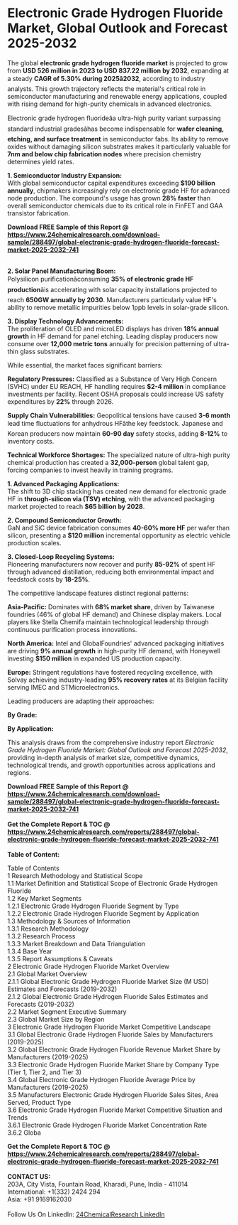 <h1>Electronic Grade Hydrogen Fluoride Market, Global Outlook and Forecast 2025-2032</h1><p>The global <strong>electronic grade hydrogen fluoride market</strong> is projected to grow from <strong>USD 526 million in 2023 to USD 837.22 million by 2032</strong>, expanding at a steady <strong>CAGR of 5.30% during 2025â2032</strong>, according to industry analysts. This growth trajectory reflects the material's critical role in semiconductor manufacturing and renewable energy applications, coupled with rising demand for high-purity chemicals in advanced electronics.</p><p>Electronic grade hydrogen fluorideâa ultra-high purity variant surpassing standard industrial gradesâhas become indispensable for <strong>wafer cleaning, etching, and surface treatment</strong> in semiconductor fabs. Its ability to remove oxides without damaging silicon substrates makes it particularly valuable for <strong>7nm and below chip fabrication nodes</strong> where precision chemistry determines yield rates.</p><p><strong>1. Semiconductor Industry Expansion:</strong><br>
With global semiconductor capital expenditures exceeding <strong>$190 billion annually</strong>, chipmakers increasingly rely on electronic grade HF for advanced node production. The compound's usage has grown <strong>28% faster</strong> than overall semiconductor chemicals due to its critical role in FinFET and GAA transistor fabrication.</p><div><b>Download FREE Sample of this Report @ 
            <a href="https://www.24chemicalresearch.com/download-sample/288497/global-electronic-grade-hydrogen-fluoride-forecast-market-2025-2032-741">
            https://www.24chemicalresearch.com/download-sample/288497/global-electronic-grade-hydrogen-fluoride-forecast-market-2025-2032-741</a></b></div><br><p><strong>2. Solar Panel Manufacturing Boom:</strong><br>
Polysilicon purificationâconsuming <strong>35% of electronic grade HF production</strong>âis accelerating with solar capacity installations projected to reach <strong>650GW annually by 2030</strong>. Manufacturers particularly value HF's ability to remove metallic impurities below 1ppb levels in solar-grade silicon.</p><p><strong>3. Display Technology Advancements:</strong><br>
The proliferation of OLED and microLED displays has driven <strong>18% annual growth</strong> in HF demand for panel etching. Leading display producers now consume over <strong>12,000 metric tons</strong> annually for precision patterning of ultra-thin glass substrates.</p><p>While essential, the market faces significant barriers:</p><p><strong>Regulatory Pressures:</strong> Classified as a Substance of Very High Concern (SVHC) under EU REACH, HF handling requires <strong>$2-4 million</strong> in compliance investments per facility. Recent OSHA proposals could increase US safety expenditures by <strong>22%</strong> through 2026.</p><p><strong>Supply Chain Vulnerabilities:</strong> Geopolitical tensions have caused <strong>3-6 month</strong> lead time fluctuations for anhydrous HFâthe key feedstock. Japanese and Korean producers now maintain <strong>60-90 day</strong> safety stocks, adding <strong>8-12%</strong> to inventory costs.</p><p><strong>Technical Workforce Shortages:</strong> The specialized nature of ultra-high purity chemical production has created a <strong>32,000-person</strong> global talent gap, forcing companies to invest heavily in training programs.</p><p><strong>1. Advanced Packaging Applications:</strong><br>
The shift to 3D chip stacking has created new demand for electronic grade HF in <strong>through-silicon via (TSV) etching</strong>, with the advanced packaging market projected to reach <strong>$65 billion by 2028</strong>.</p><p><strong>2. Compound Semiconductor Growth:</strong><br>
GaN and SiC device fabrication consumes <strong>40-60% more HF</strong> per wafer than silicon, presenting a <strong>$120 million</strong> incremental opportunity as electric vehicle production scales.</p><p><strong>3. Closed-Loop Recycling Systems:</strong><br>
Pioneering manufacturers now recover and purify <strong>85-92%</strong> of spent HF through advanced distillation, reducing both environmental impact and feedstock costs by <strong>18-25%</strong>.</p><p>The competitive landscape features distinct regional patterns:</p><p><strong>Asia-Pacific:</strong> Dominates with <strong>68% market share</strong>, driven by Taiwanese foundries (46% of global HF demand) and Chinese display makers. Local players like Stella Chemifa maintain technological leadership through continuous purification process innovations.</p><p><strong>North America:</strong> Intel and GlobalFoundries' advanced packaging initiatives are driving <strong>9% annual growth</strong> in high-purity HF demand, with Honeywell investing <strong>$150 million</strong> in expanded US production capacity.</p><p><strong>Europe:</strong> Stringent regulations have fostered recycling excellence, with Solvay achieving industry-leading <strong>95% recovery rates</strong> at its Belgian facility serving IMEC and STMicroelectronics.</p><p>Leading producers are adapting their approaches:</p><p><strong>By Grade:</strong></p><p><strong>By Application:</strong></p><p>This analysis draws from the comprehensive industry report <em>Electronic Grade Hydrogen Fluoride Market: Global Outlook and Forecast 2025-2032</em>, providing in-depth analysis of market size, competitive dynamics, technological trends, and growth opportunities across applications and regions.</p><div><b>Download FREE Sample of this Report @ 
            <a href="https://www.24chemicalresearch.com/download-sample/288497/global-electronic-grade-hydrogen-fluoride-forecast-market-2025-2032-741">
            https://www.24chemicalresearch.com/download-sample/288497/global-electronic-grade-hydrogen-fluoride-forecast-market-2025-2032-741</a></b></div><br><div><b>Get the Complete Report & TOC @ 
            <a href="https://www.24chemicalresearch.com/reports/288497/global-electronic-grade-hydrogen-fluoride-forecast-market-2025-2032-741">
            https://www.24chemicalresearch.com/reports/288497/global-electronic-grade-hydrogen-fluoride-forecast-market-2025-2032-741</a></b></div><br>
            <b>Table of Content:</b><p>Table of Contents<br />
1 Research Methodology and Statistical Scope<br />
1.1 Market Definition and Statistical Scope of Electronic Grade Hydrogen Fluoride<br />
1.2 Key Market Segments<br />
1.2.1 Electronic Grade Hydrogen Fluoride Segment by Type<br />
1.2.2 Electronic Grade Hydrogen Fluoride Segment by Application<br />
1.3 Methodology & Sources of Information<br />
1.3.1 Research Methodology<br />
1.3.2 Research Process<br />
1.3.3 Market Breakdown and Data Triangulation<br />
1.3.4 Base Year<br />
1.3.5 Report Assumptions & Caveats<br />
2 Electronic Grade Hydrogen Fluoride Market Overview<br />
2.1 Global Market Overview<br />
2.1.1 Global Electronic Grade Hydrogen Fluoride Market Size (M USD) Estimates and Forecasts (2019-2032)<br />
2.1.2 Global Electronic Grade Hydrogen Fluoride Sales Estimates and Forecasts (2019-2032)<br />
2.2 Market Segment Executive Summary<br />
2.3 Global Market Size by Region<br />
3 Electronic Grade Hydrogen Fluoride Market Competitive Landscape<br />
3.1 Global Electronic Grade Hydrogen Fluoride Sales by Manufacturers (2019-2025)<br />
3.2 Global Electronic Grade Hydrogen Fluoride Revenue Market Share by Manufacturers (2019-2025)<br />
3.3 Electronic Grade Hydrogen Fluoride Market Share by Company Type (Tier 1, Tier 2, and Tier 3)<br />
3.4 Global Electronic Grade Hydrogen Fluoride Average Price by Manufacturers (2019-2025)<br />
3.5 Manufacturers Electronic Grade Hydrogen Fluoride Sales Sites, Area Served, Product Type<br />
3.6 Electronic Grade Hydrogen Fluoride Market Competitive Situation and Trends<br />
3.6.1 Electronic Grade Hydrogen Fluoride Market Concentration Rate<br />
3.6.2 Globa</p><div><b>Get the Complete Report & TOC @ 
            <a href="https://www.24chemicalresearch.com/reports/288497/global-electronic-grade-hydrogen-fluoride-forecast-market-2025-2032-741">
            https://www.24chemicalresearch.com/reports/288497/global-electronic-grade-hydrogen-fluoride-forecast-market-2025-2032-741</a></b></div><br><b>CONTACT US:</b><br>
            203A, City Vista, Fountain Road, Kharadi, Pune, India - 411014<br>
            International: +1(332) 2424 294<br>
            Asia: +91 9169162030 <br><br>
            Follow Us On LinkedIn: <a href="https://www.linkedin.com/company/24chemicalresearch/">24ChemicalResearch LinkedIn</a>